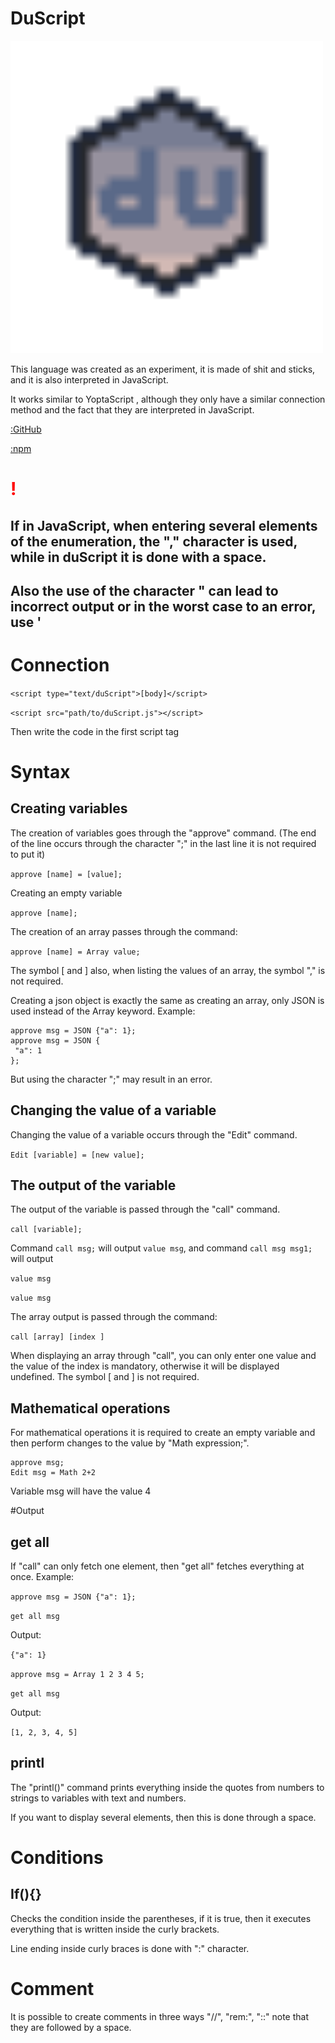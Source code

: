 # DuScript

<img src="duScript.ico" width="500px">

This language was created as an experiment, it is made of shit and sticks, and it is also interpreted in JavaScript.

It works similar to YoptaScript , although they only have a similar connection method and the fact that they are interpreted in JavaScript.

[:GitHub](https://github.com/Pinbib/DuScript)

[:npm](https://www.npmjs.com/package/duscript)

# <span style="color: red;">!</span>

## If in JavaScript, when entering several elements of the enumeration, the "," character is used, while in duScript it is done with a space.

## Also the use of the character " can lead to incorrect output or in the worst case to an error, use '

# Connection

```<script type="text/duScript">[body]</script>```

```<script src="path/to/duScript.js"></script>```

Then write the code in the first script tag

# Syntax

## Creating variables

The creation of variables goes through the "approve" command.
(The end of the line occurs through the character ";" in the last line it is not required to put it)

```approve [name] = [value];```

Creating an empty variable

```approve [name];```

The creation of an array passes through the command: 

```approve [name] = Array value;```

The symbol [ and ] also, when listing the values of an array, the symbol "," is not required.

Creating a json object is exactly the same as creating an array, only JSON is used instead of the Array keyword.
 Example: 
 
 ``` 
 approve msg = JSON {"a": 1};
 approve msg = JSON {
  "a": 1
 };
 ```
 
  But using the character ";" may result in an error.

## Changing the value of a variable

Changing the value of a variable occurs through the "Edit" command.

```Edit [variable] = [new value];```

## The output of the variable

The output of the variable is passed through the "call" command.

```call [variable];```

Command ```call msg;``` will output ```value msg```, and command ```call msg msg1;``` will output

 ```value msg```
 
```value msg```

The array output is passed through the command:

``` call [array] [index ] ```

When displaying an array through "call", you can only enter one value and the value of the index is mandatory, otherwise it will be displayed undefined.
The symbol [ and ] is not required.

## Mathematical operations

For mathematical operations it is required to create an empty variable and then perform changes to the value by "Math expression;".

```
approve msg;
Edit msg = Math 2+2
```

Variable msg will have the value 4

#Output 

## get all

 If "call" can only fetch one element, then "get all" fetches everything at once. Example:

 ``` approve msg = JSON {"a": 1}; ```

 ```get all msg```

 Output:

 ```{"a": 1}```

  ``` approve msg = Array 1 2 3 4 5; ```

 ```get all msg```

 Output:

 ```[1, 2, 3, 4, 5]```

## printl

The "printl()" command prints everything inside the quotes from numbers to strings to variables with text and numbers.

If you want to display several elements, then this is done through a space.
# Conditions 

## If(){}

  Checks the condition inside the parentheses, if it is true, then it executes everything that is written inside the curly brackets.  
  
  Line ending inside curly braces is done with ":" character.

# Comment

 It is possible to create comments in three ways "//", "rem:", "::" note that they are followed by a space.
